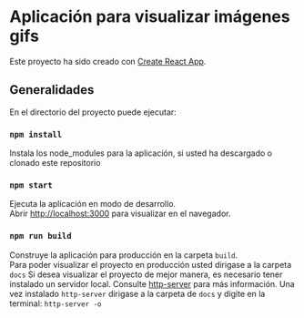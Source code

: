 # Aplicación para visualizar imágenes gifs

Este proyecto ha sido creado con [Create React App](https://github.com/facebook/create-react-app).

## Generalidades
En el directorio del proyecto puede ejecutar:

### `npm install`
Instala los node_modules para la aplicación, si usted ha descargado o clonado este repositorio

### `npm start`
Ejecuta la aplicación en modo de desarrollo.\
Abrir [http://localhost:3000](http://localhost:3000) para visualizar en el navegador.

### `npm run build`
Construye la aplicación para producción en la carpeta `build`.\
Para poder visualizar el proyecto en producción usted dirigase a la carpeta `docs`
Si desea visualizar el proyecto de mejor manera, es necesario tener instalado un servidor local.
Consulte [http-server](https://www.npmjs.com/package/http-server) para más información.
Una vez instalado `http-server` dirigase a la carpeta de `docs` y digite en la terminal: `http-server -o`

